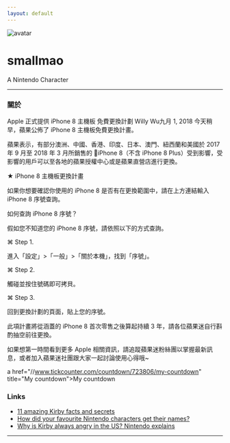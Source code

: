 ```yaml
---
layout: default
---
```


![avatar](avatar.jpg)

# smallmao

A Nintendo Character

- - -

### 關於

Apple 正式提供 iPhone 8 主機板 免費更換計劃
Willy Wu九月 1, 2018
今天稍早，蘋果公佈了 iPhone 8 主機板免費更換計畫。

蘋果表示，有部分澳洲、中國、香港、印度、日本、澳門、紐西蘭和美國於 2017 年 9 月至 2018 年 3 月所銷售的 iPhone 8（不含 iPhone 8 Plus）受到影響，受影響的用戶可以至各地的蘋果授權中心或是蘋果直營店進行更換。

★ iPhone 8 主機板更換計畫

如果你想要確認你使用的 iPhone 8 是否有在更換範圍中，請在上方連結輸入 iPhone 8 序號查詢。



如何查詢 iPhone 8 序號？

假如您不知道您的 iPhone 8 序號，請依照以下的方式查詢。

⌘ Step 1.

進入「設定」>「一般」>「關於本機」，找到「序號」。



⌘ Step 2.

觸碰並按住號碼即可拷貝。



⌘ Step 3.

回到更換計劃的頁面，貼上您的序號。



此項計畫將從涵蓋的 iPhone 8 首次零售之後算起持續 3 年，請各位蘋果迷自行斟酌抽空前往更換。

如果想第一時間看到更多 Apple 相關資訊，請追蹤蘋果迷粉絲團以掌握最新訊息，或者加入蘋果迷社團跟大家一起討論使用心得哦~


a href="//www.tickcounter.com/countdown/723806/my-countdown" title="My countdown">My countdown</a>

### Links

 * [11 amazing Kirby facts and secrets](http://www.officialnintendomagazine.co.uk/41729/11-amazing-kirby-facts-and-secrets/)
 * [How did your favourite Nintendo characters get their names?](http://www.officialnintendomagazine.co.uk/42153/how-did-mario-get-his-name-and-the-origins-of-your-favourite-nintendo-stars/?page=6)
 * [Why is Kirby always angry in the US? Nintendo explains](http://www.gamespot.com/articles/why-is-kirby-always-angry-in-the-us-nintendo-explains/1100-6419263/)

- - -
